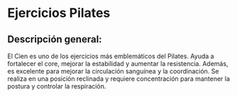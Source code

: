 # Ejercicios Pilates


## Descripción general:
El Cien es uno de los ejercicios más emblemáticos del Pilates. Ayuda a fortalecer el core, mejorar la estabilidad y aumentar la resistencia. Además, es excelente para mejorar la circulación sanguínea y la coordinación. Se realiza en una posición reclinada y requiere concentración para mantener la postura y controlar la respiración.

